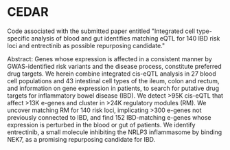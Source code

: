 # CEDAR

Code associated with the submitted paper entitled "Integrated cell type-specific analysis of blood and gut identifies matching eQTL for 140 IBD risk loci and entrectinib as possible repurposing candidate."

Abstract:
Genes whose expression is affected in a consistent manner by GWAS-identified risk variants and the disease process, constitute preferred drug targets. We herein combine integrated cis-eQTL analysis in 27 blood cell populations and 43 intestinal cell types of the ileum, colon and rectum, and information on gene expression in patients, to search for putative drug targets for inflammatory bowel disease (IBD). We detect >95K cis-eQTL that affect >13K e-genes and cluster in >24K regulatory modules (RM). We uncover matching RM for 140 risk loci, implicating >300 e-genes not previously connected to IBD, and find 152 IBD-matching e-genes whose expression is perturbed in the blood or gut of patients. We identify entrectinib, a small molecule inhibiting the NRLP3 inflammasome by binding NEK7, as a promising repurposing candidate for IBD.
